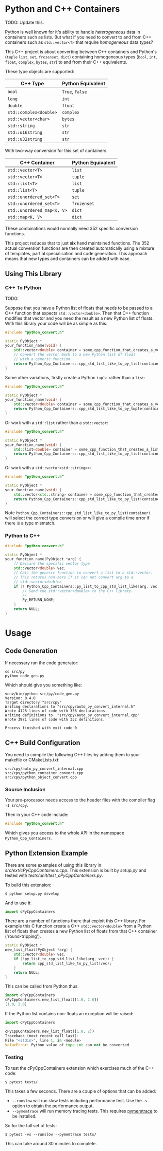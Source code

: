 # Python and C++ Containers

TODO: Update this.

Python is well known for it's ability to handle *heterogeneous* data in containers such as lists.
But what if you need to convert to and from C++ containers such as ``std::vector<T>`` that require *homogeneous* data types?


This C++ project is about converting between C++ containers and Python's (`tuple`  ``list``, ``set``, ``frozenset``, ``dict``) containing
homogeneous types (``bool``, ``int``, ``float``, ``complex``, ``bytes``, ``str``) to and from their C++ equivalents.

These type objects are supported:

| C++ Type                 | Python Equivalent    |
|--------------------------|----------------------|
| ``bool``                 | ``True``, ``False``  |
| ``long``                 | ``int``              |
| ``double``               | ``float``            |
| ``std::complex<double>`` | ``complex``          |
| ``std::vector<char>``    | ``bytes``            |
| ``std::string``          | ``str``              |
| ``std::u16string``       | ``str``              |
| ``std::u32string``       | ``str``              |


With two-way conversion for this set of containers:

| C++ Container              | Python Equivalent |
|----------------------------|-------------------|
| `std::vector<T>`           | `list`            |
| `std::vector<T>`           | `tuple`           |
| `std::list<T>`             | `list`            |
| `std::list<T>`             | `tuple`           |
| `std::unordered_set<T>`    | `set`             |
| `std::unordered_set<T>`    | `frozenset`       |
| `std::unordered_map<K, V>` | `dict`            |
| `std::map<K, V>`           | `dict`            |

These combinations would normally need 352 specific conversion
functions.

This project reduces that to just **six** hand maintained functions.
The 352 actual conversion functions are then created automatically
using a mixture of templates, partial specialisation and code generation.
This approach means that new types and containers can be added with ease.

## Using This Library

### C++ To Python

TODO:

Suppose that you have a Python list of floats that needs to be passed to a C++ function that expects `std::vector<double>`.
Then that C++ function modifies that vector and you need the result as a new Python list of floats.
With this library your code will be as simple as this:

```c++
#include "python_convert.h"

static PyObject *
your_function_name(void) {
    std::vector<double> container = some_cpp_function_that_creates_a_vector();
    // Convert the vector back to a new Python list of float
    // with a generic function.
    return Python_Cpp_Containers::cpp_std_list_like_to_py_list(container);
}
```

Some other variations, firstly create a Python `tuple` rather than a `list`:

```c++
#include "python_convert.h"

static PyObject *
your_function_name(void) {
    std::vector<double> container = some_cpp_function_that_creates_a_vector();
    return Python_Cpp_Containers::cpp_std_list_like_to_py_tuple(container);
}
```

Or work with a `std::list` rather than a `std::vector`:

```c++
#include "python_convert.h"

static PyObject *
your_function_name(void) {
    std::list<double> container = some_cpp_function_that_creates_a_list();
    return Python_Cpp_Containers::cpp_std_list_like_to_py_list(container);
}
```

Or work with a `std::vector<std::string>>`:

```c++
#include "python_convert.h"

static PyObject *
your_function_name(void) {
    std::vector<std::string> container = some_cpp_function_that_creates_a_vector();
    return Python_Cpp_Containers::cpp_std_list_like_to_py_list(container);
}
```

Note `Python_Cpp_Containers::cpp_std_list_like_to_py_list(container)` will select the correct type conversion or will
give a compile time error if there is a type mismatch.

### Python to C++

```c++
#include "python_convert.h"

static PyObject *
your_function_name(PyObject *arg) {
    // Declare the specific vector type
    std::vector<double> vec;
    // Call the generic function to convert a list to a std::vector.
    // This returns non-zero if it can not convert arg to a
    // std::vector<double> 
    if (! Python_Cpp_Containers::py_list_to_cpp_std_list_like(arg, vec)) {
        // Send the std::vector<double> to the C++ library.
        // ...
        Py_RETURN_NONE;
    }
    return NULL;
}
```

# Usage

## Code Generation

If necessary run the code generator:

```shell
cd src/py
python code_gen.py
```
Which should give you something like:

```shell
venv/bin/python src/py/code_gen.py
Version: 0.4.0
Target directory "src/cpy"
Writing declarations to "src/cpy/auto_py_convert_internal.h"
Wrote 4125 lines of code with 356 declarations.
Writing definitions to  "src/cpy/auto_py_convert_internal.cpp"
Wrote 3971 lines of code with 352 definitions.

Process finished with exit code 0
```

## C++ Build Configuration

You need to compile the following C++ files by adding them to your makefile or CMakeLists.txt:

```text
src/cpy/auto_py_convert_internal.cpp
src/cpy/python_container_convert.cpp
src/cpy/python_object_convert.cpp
```

### Source Inclusion

Your pre-processor needs access to the header files with the compiler flag ``-I src/cpy``.

Then in your C++ code include:

```c++
#include "python_convert.h"
```

Which gives you access to the whole API in the namespace ``Python_Cpp_Containers``.

## Python Extension Example

There are some examples of using this library in *src/ext/cPyCppContainers.cpp*.
This extension is built by *setup.py* and tested with *tests/unit/test_cPyCppContainers.py*.

To build this extension:

```shell
$ python setup.py develop
```

And to use it:

```python
import cPyCppContainers
```

There are a number of functions there that exploit this C++ library.
For example this C function create a C++ ``std::vector<double>`` from a Python list of
floats then creates a new Python list of floats from that C++ container ('round-tripping').

```c++
static PyObject *
new_list_float(PyObject *arg) {
    std::vector<double> vec;
    if (!py_list_to_cpp_std_list_like(arg, vec)) {
        return cpp_std_list_like_to_py_list(vec);
    }
    return NULL;
}
```

This can be called from Python thus:

```python
import cPyCppContainers
cPyCppContainers.new_list_float([1.0, 2.0])
[1.0, 2.0]
```

If the Python list contains non-floats an exception will be raised:

```python
import cPyCppContainers

cPyCppContainers.new_list_float([1.0, 2])
Traceback (most recent call last):
File "<stdin>", line 1, in <module>
ValueError: Python value of type int can not be converted
```

### Testing

To test the cPyCppContainers extension which exercises much of the C++ code:

```shell
$ pytest tests/
```

This takes a few seconds.
There are a couple of options that can be added:

* ``--runslow`` will run slow tests including performance test. Use the ``-s`` option to obtain the performance output.
* ``--pymemtrace`` will run memory tracing tests. This requires [pymemtrace](https://pypi.org/project/pymemtrace/) to be installed.

So for the full set of tests:

``` shell
$ pytest -vs --runslow --pymemtrace tests/
```

This can take around 30 minutes to complete.
